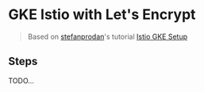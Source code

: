 # GKE Istio with Let's Encrypt

> Based on [stefanprodan](https://github.com/stefanprodan)'s tutorial [Istio GKE Setup](https://github.com/stefanprodan/istio-gke/blob/master/docs/istio/00-index.md)

## Steps

TODO...
